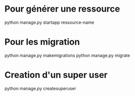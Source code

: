 # Pour générer une ressource
python manage.py startapp ressource-name

# Pour les migration
python manage.py makemigrations
python manage.py migrate

# Creation d'un super user
python manage.py createsuperuser